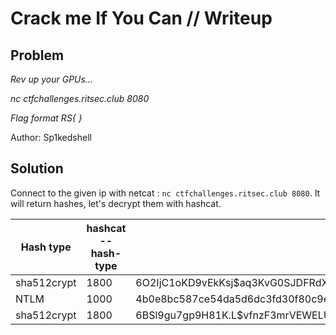 # Crack me If You Can // Writeup

## Problem

*Rev up your GPUs...*

*nc ctfchallenges.ritsec.club 8080*

*Flag format RS{ }*

Author: Sp1kedshell

## Solution

Connect to the given ip with netcat : `nc ctfchallenges.ritsec.club 8080`. It will return hashes, let's decrypt them with hashcat.

Hash type | hashcat --hash-type | Hash
--------|----------|------------
sha512crypt | 1800 |$6$O2IjC1oKD9vEkKsj$aq3KvG0SJDFRdXnoUaTlOVBefy0Rf/QhOk.6tlA/lcfh2S74O3xA5DnV6gs8zba3SkJU46sjavGUweL0.SBPo.
NTLM | 1000 | 4b0e8bc587ce54da5d6dc3fd30f80c9e
sha512crypt | 1800 | $6$BSl9gu7gp9H81K.L$vfnzF3mrVEWELUqWEHfnAHAaQ.QMHem3gL7R6/on.R1QjxAATuVjYUETxp8fz9TBufwVXvnPeTRjST1M8ifH7/






